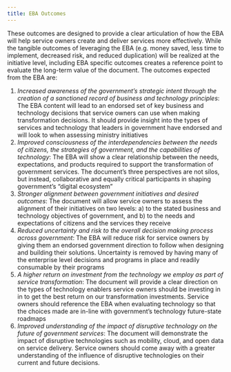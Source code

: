 ```yaml
---
title: EBA Outcomes
---
```


These outcomes are designed to provide a clear articulation of how the EBA will help service owners create and deliver services more effectively. While the tangible outcomes of leveraging the EBA (e.g. money saved, less time to implement, decreased risk, and reduced duplication) will be realized at the initiative level, including EBA specific outcomes creates a reference point to evaluate the long-term value of the document. The outcomes expected from the EBA are:

1.  *Increased awareness of the government’s strategic intent through the creation of a sanctioned record of business and technology principles*: The EBA content will lead to an endorsed set of key business and technology decisions that service owners can use when making transformation decisions. It should provide insight into the types of services and technology that leaders in government have endorsed and will look to when assessing ministry initiatives                    
2.  *Improved consciousness of the interdependencies between the needs of citizens, the strategies of government, and the capabilities of technology*: The EBA will show a clear relationship between the needs, expectations, and products required to support the transformation of government services. The document’s three perspectives are not silos, but instead, collaborative and equally critical participants in shaping government’s “digital ecosystem”
3.  *Stronger alignment between government initiatives and desired outcomes*: The document will allow service owners to assess the alignment of their initiatives on two levels: a) to the stated business and technology objectives of government, and b) to the needs and expectations of citizens and the services they receive                                                                                            
4.  *Reduced uncertainty and risk to the overall decision making process across government*: The EBA will reduce risk for service owners by giving them an endorsed government direction to follow when designing and building their solutions. Uncertainty is removed by having many of the enterprise level decisions and programs in place and readily consumable by their programs                                                     
5.  *A higher return on investment from the technology we employ as part of service transformation*: The document will provide a clear direction on the types of technology enablers service owners should be investing in in to get the best return on our transformation investments. Service owners should reference the EBA when evaluating technology so that the choices made are in-line with government’s technology future-state roadmaps
6.  *Improved understanding of the impact of disruptive technology on the future of government services*: The document will demonstrate the impact of disruptive technologies such as mobility, cloud, and open data on service delivery. Service owners should come away with a greater understanding of the influence of disruptive technologies on their current and future decisions.

